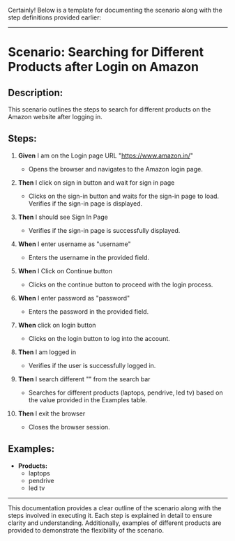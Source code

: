 Certainly! Below is a template for documenting the scenario along with the step definitions provided earlier:

---

# Scenario: Searching for Different Products after Login on Amazon

## Description:
This scenario outlines the steps to search for different products on the Amazon website after logging in.

## Steps:
1. **Given** I am on the Login page URL "https://www.amazon.in/"
    - Opens the browser and navigates to the Amazon login page.

2. **Then** I click on sign in button and wait for sign in page
    - Clicks on the sign-in button and waits for the sign-in page to load. Verifies if the sign-in page is displayed.

3. **Then** I should see Sign In Page
    - Verifies if the sign-in page is successfully displayed.

4. **When** I enter username as "username"
    - Enters the username in the provided field.

5. **When** I Click on Continue button
    - Clicks on the continue button to proceed with the login process.

6. **When** I enter password as "password"
    - Enters the password in the provided field.

7. **When** click on login button
    - Clicks on the login button to log into the account.

8. **Then** I am logged in
    - Verifies if the user is successfully logged in.

9. **Then** I search different "<products>" from the search bar
    - Searches for different products (laptops, pendrive, led tv) based on the value provided in the Examples table.

10. **Then** I exit the browser
    - Closes the browser session.

## Examples:
- **Products:**
  - laptops
  - pendrive
  - led tv

---

This documentation provides a clear outline of the scenario along with the steps involved in executing it. Each step is explained in detail to ensure clarity and understanding. Additionally, examples of different products are provided to demonstrate the flexibility of the scenario.

